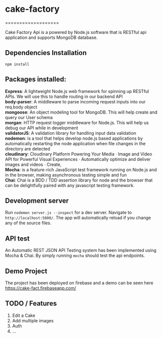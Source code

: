 # cake-factory

===================

Cake Factory Api is a powered by Node.js software that is RESTful api
application and supports MongoDB database.

## Dependencies Installation

`npm install`

## Packages installed:

**Express**: A lightweight Node.js web framework for spinning up RESTful APIs.
We will use this to handle routing in our backend API<br/> **body-parser**: A
middleware to parse incoming request inputs into our req.body object<br/>
**mongoose**: An object modeling tool for MongoDB. This will help create and
query our User schema<br/> **morgan**: HTTP request logger middleware for
Node.js. This will help us debug our API while in development<br/>
**validatorJS**: A validation library for handling input data validation<br/>
**nodemon**: is a tool that helps develop node.js based applications by
automatically restarting the node application when file changes in the directory
are detected <br/> **cloudinary**: Cloudinary Platform Powering Your Media ·
Image and Video API for Powerful Visual Experiences · Automatically optimize and
deliver images and videos · Create, <br/>**Mocha**: is a feature-rich JavaScript
test framework running on Node.js and in the browser, making asynchronous
testing simple and fun <br/> **Chai**: Chai is a BDD / TDD assertion library for
node and the browser that can be delightfully paired with any javascript testing
framework.

## Development server

Run `nodemon server.js --inspect` for a dev server. Navigate to
`http://localhost:5000/`. The app will automatically reload if you change any of
the source files.

## API test

An Automatic REST JSON API Testing system has been implemented using Mocha &
Chai. By simply running `mocha` should test the api endpoints.

## Demo Project

The project has been deployed on firebase and a demo can be seen here
https://cake-fact.firebaseapp.com/

## TODO / Features

1. Edit a Cake
2. Add multiple images
3. Auth
4. ...
